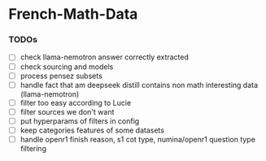 # French-Math-Data

### TODOs


- [ ] check llama-nemotron answer correctly extracted
- [ ] check sourcing and models
- [ ] process pensez subsets
- [ ] handle fact that am deepseek distill contains non math interesting data (llama-nemotron)
- [ ] filter too easy according to Lucie
- [ ] filter sources we don't want
- [ ] put hyperparams of filters in config
- [ ] keep categories features of some datasets
- [ ] handle openr1 finish reason, s1 cot type, numina/openr1 question type filtering